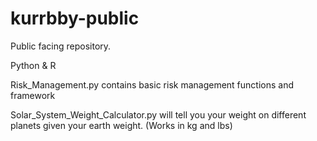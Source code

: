 # kurrbby-public
Public facing repository.

Python & R

Risk_Management.py contains basic risk management functions and framework

Solar_System_Weight_Calculator.py will tell you your weight on different planets given your earth weight. (Works in kg and lbs)

